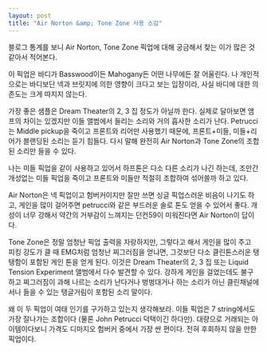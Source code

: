 ```yaml
---
layout: post
title: "Air Norton &amp; Tone Zone 사용 소감"
---
```


블로그 통계를 보니 Air Norton, Tone Zone 픽업에 대해 궁금해서 찾는 이가 많은 것 같아서 적어본다.

이 픽업은 바디가 Basswood이든 Mahogany든 어떤 나무에든 잘 어울린다. 나 개인적으로는 바디보단 넥과 브릿지에 의한 영향이 크다고 보는 입장이라, 사실 바디에 대한 의존도는 크게 따지지 않는다.

가장 좋은 샘플은 Dream Theater의 2, 3 집 정도가 아닐까 한다. 실제로 달아보면 앰프의 차이는 있겠지만 이들 앨범에서 들리는 소리와 거의 흡사한 소리가 난다. Petrucci는 Middle pickup을 죽이고 프론트와 리어만 사용했기 때문에, 프론트+미들, 미들+리어가 블랜딩된 소리는 듣기 힘들다. 다시 말해 완전히 Air Norton과 Tone Zone의 조합된 소리만 들을 수 있다.

나는 미들 픽업을 같이 사용하고 있어서 하프톤은 다소 다른 소리가 나긴 하는데, 조만간 개성없는 미들 픽업을 죽이고 프론트와 미들만 적절히 조합하여 섞어쓸까 하고 있다.

Air Norton은 넥 픽업이고 험버커이지만 잘만 쓰면 싱글 픽업스러운 비음이 나기도 하고, 게인을 많이 걸어주면 petrucci와 같은 부드러운 솔로 톤도 얻을 수 있어서 좋다. 개성이 너무 강해서 약간의 거부감이 느껴지는 던컨59이 미워진다면 Air Norton이 답이다.

Tone Zone은 정말 엄청난 픽업 출력을 자랑하지만, 그렇다고 해서 게인을 많이 주고 피킹 강도가 클 때 EMG처럼 엄청난 찌그러짐을 얻냐면, 그것보단 다소 클린톤스러운 탱탱함이 포함된 게인 톤을 얻게 된다. 이것은 Dream Theater의 2, 3 집 또는 Liquid Tension Experiment 앨범에서 다수 발견할 수 있다. 강하게 게인을 걸었는데도 불구하고 찌그러짐이 과해 나르는 소리가 난다거나 벙벙대거나 하는 소리가 아닌 클린채널에서나 들을 수 있는 탱글거림이 포함된 소리 말이다.

왜 이 두 픽업이 여태 인기를 구가하고 있는지 생각해보라. 이들 픽업은 7 string에서도 가장 잘나가는 조합이다 (물론 John Petrucci 덕택이긴 하다만). 대량으로 거래되는 아이템이다보니 가격도 디마지오 험버커 중에서 가장 싼 편이다. 전혀 후회하지 않을 만한 픽업이다.



